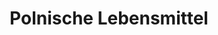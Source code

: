 ---
title: "Polnische Lebensmittel"
url: /schneverdingen/polnische-lebensmittel/
shop: Supermarkt
---